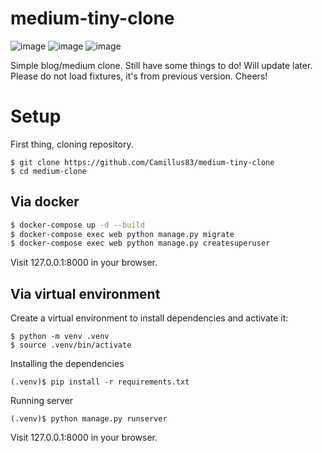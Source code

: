 # medium-tiny-clone
![image](https://user-images.githubusercontent.com/87909623/203655793-7bd8fb1b-be39-4a69-8628-c3a18a6ef1c5.png)
![image](https://user-images.githubusercontent.com/87909623/203655879-4269be42-31dd-4650-83b6-077abbf03490.png)
![image](https://user-images.githubusercontent.com/87909623/203655950-c07eda47-70b4-4d3d-9d11-a2158b9233fb.png)

Simple blog/medium clone. Still have some things to do! Will update later.
Please do not load fixtures, it's from previous version.
Cheers!

# Setup

First thing, cloning repository.
```
$ git clone https://github.com/Camillus83/medium-tiny-clone
$ cd medium-clone
```
## Via docker
```sh
$ docker-compose up -d --build
$ docker-compose exec web python manage.py migrate
$ docker-compose exec web python manage.py createsuperuser
```

Visit 127.0.0.1:8000 in your browser.


## Via virtual environment
Create a virtual environment to install dependencies and activate it:
```
$ python -m venv .venv
$ source .venv/bin/activate
```
Installing the dependencies
```
(.venv)$ pip install -r requirements.txt
```
Running server
```
(.venv)$ python manage.py runserver
```
Visit 127.0.0.1:8000 in your browser.


